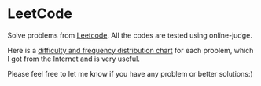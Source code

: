 # LeetCode


Solve problems from [Leetcode](http://leetcode.com/onlinejudge).
All the codes are tested using online-judge.

Here is a [difficulty and frequency distribution chart](https://docs.google.com/spreadsheet/pub?key=0Aqt--%20wSNYfuxdGxQWVFsOGdVVWxQRlNUVXZTdEpOeEE&output=html) for each problem, which I got from the Internet and is very useful.

Please feel free to let me know if you have any problem or better solutions:)
